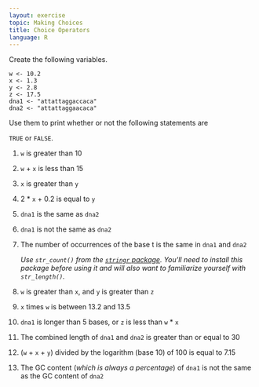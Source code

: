 ```yaml
---
layout: exercise
topic: Making Choices
title: Choice Operators
language: R
---
```


Create the following variables.

```
w <- 10.2
x <- 1.3
y <- 2.8
z <- 17.5
dna1 <- "attattaggaccaca"
dna2 <- "attattaggaacaca"
```

Use them to print whether or not the following statements are 

`TRUE` or `FALSE`.

1. `w` is greater than 10
2. `w` + `x` is less than 15
3. `x` is greater than `y`
4.  2 * `x` + 0.2 is equal to `y`
5. `dna1` is the same as `dna2`
6. `dna1` is not the same as `dna2`
7. The number of occurrences of the base t is the same in `dna1` and `dna2`

   *Use `str_count()` from the [`stringr` package](http://cran.r-project.org/web/packages/stringr/stringr.pdf).
   You'll need to install this package before using it and will also want to
   familiarize yourself with `str_length()`.*

8. `w` is greater than `x`, and `y` is greater than `z`
9. `x` times `w` is between 13.2 and 13.5
10. `dna1` is longer than 5 bases, or `z` is less than `w` * `x`
11. The combined length of `dna1` and `dna2` is greater than or equal to 30
12. (`w` + `x` + `y`) divided by the logarithm (base 10) of 100 is equal to 7.15
13. The GC content (*which is always a percentage*) of `dna1` is not the same as 
the GC content of `dna2`
